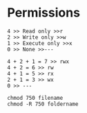   # Permissions
    4 >> Read only >>r
    2 >> Write only >>w
    1 >> Execute only >>x
    0 >> None >>---
    
    4 + 2 + 1 = 7 >> rwx
    4 + 2 = 6 >> rw
    4 + 1 = 5 >> rx
    2 + 1 = 3 >> wx
    0 >> ---
    
    chmod 750 filename
    chmod -R 750 foldername
